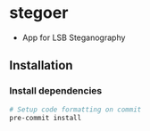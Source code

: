 # stegoer

- App for LSB Steganography

## Installation

### Install dependencies

```sh
# Setup code formatting on commit
pre-commit install
```
